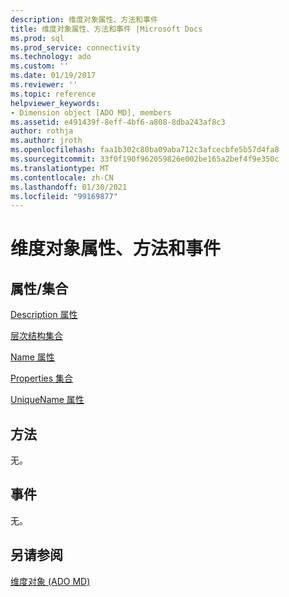 ```yaml
---
description: 维度对象属性、方法和事件
title: 维度对象属性、方法和事件 |Microsoft Docs
ms.prod: sql
ms.prod_service: connectivity
ms.technology: ado
ms.custom: ''
ms.date: 01/19/2017
ms.reviewer: ''
ms.topic: reference
helpviewer_keywords:
- Dimension object [ADO MD], members
ms.assetid: e491439f-8eff-4bf6-a808-8dba243af8c3
author: rothja
ms.author: jroth
ms.openlocfilehash: faa1b302c80ba09aba712c3afcecbfe5b57d4fa8
ms.sourcegitcommit: 33f0f190f962059826e002be165a2bef4f9e350c
ms.translationtype: MT
ms.contentlocale: zh-CN
ms.lasthandoff: 01/30/2021
ms.locfileid: "99169877"
---
```

# <a name="dimension-object-properties-methods-and-events"></a>维度对象属性、方法和事件
## <a name="propertiescollections"></a>属性/集合  
 [Description 属性](./description-property-ado-md.md)  
  
 [层次结构集合](./hierarchies-collection-ado-md.md)  
  
 [Name 属性](./name-property-ado-md.md)  
  
 [Properties 集合](../ado-api/properties-collection-ado.md)  
  
 [UniqueName 属性](./uniquename-property-ado-md.md)  
  
## <a name="methods"></a>方法  
 无。  
  
## <a name="events"></a>事件  
 无。  
  
## <a name="see-also"></a>另请参阅  
 [维度对象 (ADO MD)](./dimension-object-ado-md.md)